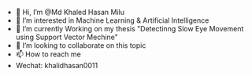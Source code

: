 - 👋 Hi, I’m @Md Khaled Hasan Milu
- 👀 I’m interested in Machine Learning & Artificial Intelligence
- 🌱 I’m currently Working on my thesis "Detectinng Slow Eye Movement using Support Vector Mechine"
- 💞️ I’m looking to collaborate on this topic
- 📫 How to reach me 
- Wechat: khalidhasan0011

<!---
Milu0077/Milu0077 is a ✨ special ✨ repository because its `README.md` (this file) appears on your GitHub profile.
You can click the Preview link to take a look at your changes.
--->
